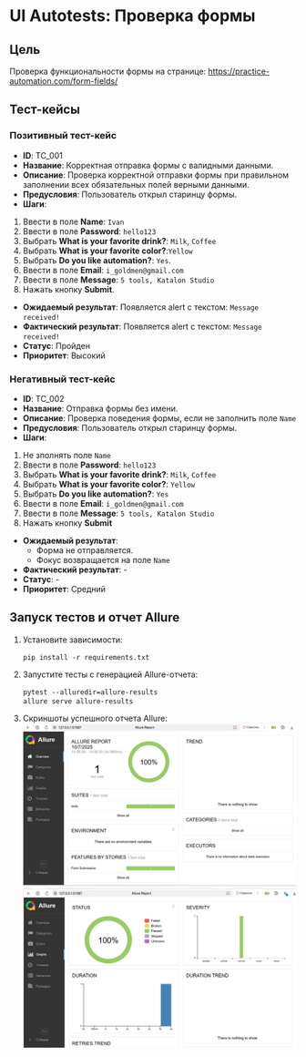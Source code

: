 # UI Autotests: Проверка формы

## Цель
Проверка функциональности формы на странице: https://practice-automation.com/form-fields/

## Тест-кейсы

### Позитивный тест-кейс
- **ID**: ТС_001
- **Название**: Корректная отправка формы с валидными данными.
- **Описание**: Проверка корректной отправки формы при правильном заполнении всех обязательных полей верными данными.
- **Предусловия**: Пользователь открыл старинцу формы.
- **Шаги**:
1. Ввести в поле **Name**: `Ivan`  
2. Ввести в поле **Password**: `hello123`  
3. Выбрать **What is your favorite drink?**: `Milk`, `Coffee`  
4. Выбрать **What is your favorite color?**:`Yellow`  
5. Выбрать **Do you like automation?**: `Yes`.  
6. Ввести в поле **Email**:  `i_goldmen@gmail.com`  
7. Ввести в поле **Message**: `5 tools, Katalon Studio`  
8. Нажать кнопку **Submit**. 
- **Ожидаемый результат**: Появляется alert с текстом: `Message received!`
- **Фактический результат**: Появляется alert с текстом: `Message received!`
- **Статус**: Пройден
- **Приоритет**: Высокий



### Негативный тест-кейс
- **ID**: ТС_002
- **Название**: Отправка формы без имени.
- **Описание**: Проверка поведения формы, если не заполнить поле `Name`
- **Предусловия**: Пользователь открыл старинцу формы.
- **Шаги**:
1. Не зполнять поле `Name` 
2. Ввести в поле **Password**: `hello123`
3. Выбрать **What is your favorite drink?**: `Milk`, `Coffee`
4. Выбрать **What is your favorite color?**: `Yellow`  
5. Выбрать **Do you like automation?**: `Yes`  
6. Ввести в поле **Email**: `i_goldmen@gmail.com`   
7. Ввести в поле **Message**: `5 tools, Katalon Studio`  
8. Нажать кнопку **Submit** 
- **Ожидаемый результат**: 
   - Форма не отправляется. 
   - Фокус возвращается на поле `Name`
- **Фактический результат**: -
- **Статус**: -
- **Приоритет**: Средний

## Запуск тестов и отчет Allure

1. Установите зависимости:
   ```
   pip install -r requirements.txt
   ```
2. Запустите тесты с генерацией Allure-отчета:
   ```
   pytest --alluredir=allure-results
   allure serve allure-results
   ```
3. Скриншоты успешного отчета Allure:
   ![allure-report](allure-report/report.jpg)
   ![allure-report-2](allure-report/report2.jpg)
   
